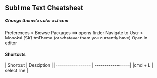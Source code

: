 <h2>Sublime Text Cheatsheet</h2>

<h5>Change theme's color scheme</h5>
<p>Preferences > Browse Packages ==> opens finder
Navigate to User > Monokai (SK).tmTheme (or whatever them you currently have)
Open in editor </p>

<h4>Shortcuts</h4>
| Shortcut          | Desciption        | 
|------------------ | ------------------|
|cmd + L            | select line       |